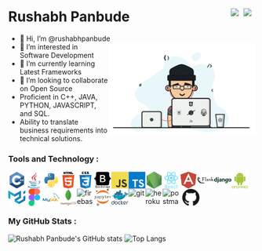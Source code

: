 # Rushabh Panbude  <a href="https://www.linkedin.com/in/rushabh-panbude/"><img align="right" width="24px" src="https://cdn.jsdelivr.net/npm/simple-icons@v3/icons/linkedin.svg"  /></a><a href="https://twitter.com/rushabhpanbude"><img align="right" width="26px" src="https://cdn.jsdelivr.net/npm/simple-icons@v3/icons/twitter.svg" /></a>



- 👋 Hi, I’m @rushabhpanbude <img align="right" src="https://raw.githubusercontent.com/kvssankar/kvssankar/main/programmer.gif" width="300">
- 👀 I’m interested in Software Development 
- 🌱 I’m currently learning Latest Frameworks 
- 💞️ I’m looking to collaborate on Open Source 
- Proficient in C++, JAVA, PYTHON, JAVASCRIPT, and SQL.
- Ability to translate business requirements into technical solutions.


### Tools and Technology :

<div>
<img align="left" alt="Cpp" width="35px" src="https://raw.githubusercontent.com/github/explore/80688e429a7d4ef2fca1e82350fe8e3517d3494d/topics/cpp/cpp.png" />
<img align="left" src="https://raw.githubusercontent.com/devicons/devicon/master/icons/java/java-original.svg" alt="java" width="35" height="35"/>
<img align="left" src="https://raw.githubusercontent.com/devicons/devicon/master/icons/python/python-original.svg" alt="python" width="35" height="35"/>
<img align="left" src="https://raw.githubusercontent.com/devicons/devicon/master/icons/html5/html5-original-wordmark.svg" alt="html5" width="35" height="35" />
<img align="left" src="https://raw.githubusercontent.com/devicons/devicon/master/icons/css3/css3-original-wordmark.svg" alt="css3" width="35" height="35" />
<img align="left" src="https://raw.githubusercontent.com/devicons/devicon/master/icons/bootstrap/bootstrap-plain-wordmark.svg" alt="bootstrap" width="35" height="35"/>
<img align="left" src="https://raw.githubusercontent.com/devicons/devicon/master/icons/javascript/javascript-original.svg" alt="javascript" width="35" height="35"/>
<img align="left" src="https://raw.githubusercontent.com/devicons/devicon/master/icons/typescript/typescript-original.svg" alt="typescript" width="35" height="35"/>
<img align="left" alt="Node.js" width="35px" src="https://raw.githubusercontent.com/github/explore/80688e429a7d4ef2fca1e82350fe8e3517d3494d/topics/nodejs/nodejs.png" />
<img align="left" src="https://raw.githubusercontent.com/devicons/devicon/master/icons/react/react-original-wordmark.svg" alt="react" width="35" height="35"/>
<img align="left" width="35px" src="https://raw.githubusercontent.com/devicons/devicon/master/icons/angularjs/angularjs-plain.svg" />
<img align="left" src="https://github.com/devicons/devicon/blob/master/icons/flask/flask-original-wordmark.svg" alt="flask" width="35" height="35"/>
<img align="left" alt="Django" width="35px" src="https://raw.githubusercontent.com/github/explore/80688e429a7d4ef2fca1e82350fe8e3517d3494d/topics/django/django.png" />
<img align="left" src="https://github.com/devicons/devicon/blob/master/icons/android/android-plain-wordmark.svg" alt="java" width="35" height="35"/>
<img align="left" src="https://github.com/devicons/devicon/blob/master/icons/materialui/materialui-original.svg" alt="react" width="35" height="35"/>
<img align="left" src="https://github.com/devicons/devicon/blob/master/icons/figma/figma-original.svg" alt="css3" width="35" height="35"/>
<img align="left" src="https://raw.githubusercontent.com/devicons/devicon/master/icons/mysql/mysql-original-wordmark.svg" alt="mysql" width="35" height="35"/>
<img align="left" src="https://raw.githubusercontent.com/devicons/devicon/master/icons/mongodb/mongodb-original-wordmark.svg" alt="mongodb" width="35" height="35"/>
<img align="left" src="https://www.vectorlogo.zone/logos/firebase/firebase-icon.svg" alt="firebase" width="35" height="35"/>
<img align="left" src="https://github.com/devicons/devicon/blob/master/icons/jupyter/jupyter-original-wordmark.svg" alt="java" width="35" height="35"/>
<img align="left" src="https://raw.githubusercontent.com/devicons/devicon/master/icons/docker/docker-original-wordmark.svg" alt="docker" width="35" height="35"/>
<img align="left" src="https://www.vectorlogo.zone/logos/git-scm/git-scm-icon.svg" alt="git" width="35" height="35"/>
<img align="left" src="https://www.vectorlogo.zone/logos/heroku/heroku-icon.svg" alt="heroku" width="35" height="35"/>
<img align="left"src="https://www.vectorlogo.zone/logos/getpostman/getpostman-icon.svg" alt="postman" width="40" height="40"/>
<img align="left" alt="GitHub" width="35px" src="https://raw.githubusercontent.com/github/explore/78df643247d429f6cc873026c0622819ad797942/topics/github/github.png" />
<br/> <br/> <br/> <br/> 
<div>

### My GitHub Stats :

![Rushabh Panbude's GitHub stats](https://github-readme-stats.vercel.app/api?username=rushabhpanbude&show_icons=true&hide_border=true&theme=tokyonight&border_radius=30)
![Top Langs](https://github-readme-stats.vercel.app/api/top-langs/?username=rushabhpanbude&show_icons=true&hide_border=true&theme=tokyonight&layout=compact&border_radius=30)
<br/>

<!---
rushabhpanbude/rushabhpanbude is a ✨ special ✨ repository because its `README.md` (this file) appears on your GitHub profile.
You can click the Preview link to take a look at your changes.
--->
